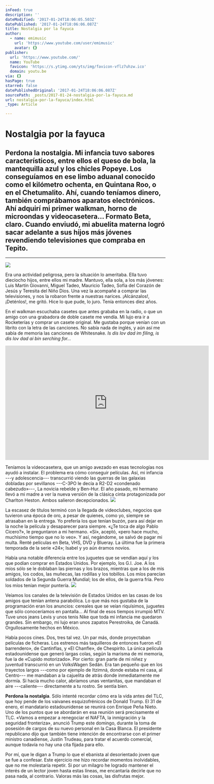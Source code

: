 ```yaml
---
inFeed: true
description: ''
dateModified: '2017-01-24T18:06:05.503Z'
datePublished: '2017-01-24T18:06:06.087Z'
title: Nostalgia por la fayuca
author:
  - name: emimusic
    url: 'https://www.youtube.com/user/emimusic'
    avatar: {}
publisher:
  url: 'https://www.youtube.com/'
  name: YouTube
  favicon: 'https://s.ytimg.com/yts/img/favicon-vflz7uhzw.ico'
  domain: youtu.be
via: {}
hasPage: true
starred: false
datePublishedOriginal: '2017-01-24T18:06:06.087Z'
sourcePath: _posts/2017-01-24-nostalgia-por-la-fayuca.md
url: nostalgia-por-la-fayuca/index.html
_type: Article

---
```

# Nostalgia por la fayuca

## Perdona la nostalgia. Mi infancia tuvo sabores característicos, entre ellos el queso de bola, la mantequilla azul y los chicles Popeye. Los conseguíamos en ese limbo aduanal conocido como el kilómetro ochenta, en Quintana Roo, o en el Chetumalito. Ahí, cuando teníamos dinero, también comprábamos aparatos electrónicos. Ahí adquirí mi primer walkman, horno de microondas y videocasetera... Formato Beta, claro. Cuando enviudó, mi abuelita materna logró sacar adelante a sus hijos más jóvenes revendiendo televisiones que compraba en Tepito.

---

![](https://the-grid-user-content.s3-us-west-2.amazonaws.com/9d144a1f-46ad-4d8d-8e3e-fd95a77ab331.jpg)

Era una actividad peligrosa, pero la situación lo ameritaba. Ella tuvo dieciocho hijos, entre ellos mi madre. Mantuvo, ella sola, a los más jóvenes: Luis Martín Giovanni, Miguel Tadeo, Mauricio Tadeo, Sofía del Corazón de Jesús y Teresita del Niño Dios. Una vez la acompañé a comprar las televisiones, y nos la robaron frente a nuestras narices. ¡Alcánzalos!, ¡Deténlos!, me gritó. Hice lo que pude, lo juro. Tenía entonces diez años.

En el walkman escuchaba casetes que antes grababa en la radio, o que un amigo con una grabadora de doble casete me vendía. Mi lujo era ir a Rocketerías y comprar un casete original. Me gustaba porque venían con un librito con la letra de las canciones. No sabía nada de inglés, y aún así me sabía de memoria las canciones de Whitesnake. _Is dis lov dad im filing, is dis lov dad ai bin serching for..._

<iframe src="https://cdn.embedly.com/widgets/media.html?src=https%3A%2F%2Fwww.youtube.com%2Fembed%2FGOJk0HW_hJw%3Ffeature%3Doembed&amp;url=http%3A%2F%2Fwww.youtube.com%2Fwatch%3Fv%3DGOJk0HW_hJw&amp;image=https%3A%2F%2Fi.ytimg.com%2Fvi%2FGOJk0HW_hJw%2Fhqdefault.jpg&amp;key=b7d04c9b404c499eba89ee7072e1c4f7&amp;type=text%2Fhtml&amp;schema=youtube" width="640" height="360" scrolling="no" frameborder="0" allowfullscreen="" style=""></iframe>

Teníamos la videocasetera, que un amigo avezado en esas tecnologías nos ayudó a instalar. El problema era cómo conseguir películas. Así, mi infancia ---y adolescencia--- transcurrió viendo las guerras de las galaxias dobladas por sevillanos ---C-3PO le decía a R2-D2 «condenado cabezudo»---, La novicia rebelde y Ben-Hur. El año pasado, mi hermano llevó a mi madre a ver la nueva versión de la clásica cinta protagonizada por Charlton Heston. Ambos salieron decepcionados.
![](https://the-grid-user-content.s3-us-west-2.amazonaws.com/62e2b272-2e19-40c4-a259-8a01026b9a97.jpg)

La escasez de títulos terminó con la llegada de videoclubes, negocios que tuvieron una época de oro, a pesar de quienes, como yo, siempre se atrasaban en la entrega. Yo prefería los que tenían buzón, para así dejar en la noche la película y desaparecer para siempre. «¿Te toca de algo Pablo Cicero?», le preguntaron a mi hermano. «Sí», aceptó, «pero hace mucho, muchísimo tiempo que no lo veo». Y así, negándome, se salvó de pagar mi multa. Renté películas en Beta, VHS, DVD y Blueray. La última fue la primera temporada de la serie «24»; Isabel y yo aún éramos novios.

Había una notable diferencia entre los juguetes que se vendían aquí y los que podían comprar en Estados Unidos. Por ejemplo, los G.I. Joe. A los míos sólo se le doblaban las piernas y los brazos, mientras que a los de mis amigos, los codos, las muñecas, las rodillas y los tobillos. Los míos parecían soldados de la Segunda Guerra Mundial; los de ellos, de la guerra fría. Pero los míos tenían mejor puntería.
![](https://the-grid-user-content.s3-us-west-2.amazonaws.com/84ddd3e2-be5b-4cc1-b61d-16017cc25f88.jpg)

Veíamos los canales de la televisión de Estados Unidos en las casas de los amigos que tenían antena parabólica. Lo que más nos gustaba de la programación eran los anuncios: cereales que se veían riquísimos, juguetes que sólo conoceríamos en pantalla... Al final de esos tiempos irrumpió MTV. Tuve unos jeans Levis y unos tenis Nike que toda mi infancia me quedaron grandes. Sin embargo, mi lujo eran unos zapatos Perestroika, de Canadá. Orgullosamente hechos en México.

Había pocos cines. Dos, tres tal vez. Un par más, donde proyectaban películas de ficheras. Los estrenos más taquilleros de entonces fueron «El barrendero», de Cantinflas, y «El Chanfle», de Chespirito. La única película estadounidense que generó largas colas, según la marisma de mi memoria, fue la de «Cupido motorizado». Por cierto: gran parte de mi niñez y juventud transcurrió en un VolksWagen Sedán. Era tan pequeño que en los trayectos largos ---como por ejemplo de Itzimná, donde estaba mi casa, al Centro--- me mandaban a la cajuelita de atrás donde inmediatamente me dormía. Si hacía mucho calor, abríamos unas ventanitas, que mandaban el aire ---caliente--- directamente a tu rostro. Se sentía bien.

**Perdona la nostalgia**. Sólo intenté recordar cómo era la vida antes del TLC, que hoy pende de los vaivanes esquizofrénicos de Donald Trump. El 31 de enero, el mandatario estadounidense se reunirá con Enrique Peña Nieto. Uno de los puntos que se abordarán en esa reunión será precisamente el TLC. «Vamos a empezar a renegociar el NAFTA, la inmigración y la seguridad fronteriza», anunció Trump este domingo, durante la toma de posesión de cargos de su nuevo personal en la Casa Blanca. El presidente republicano dijo que también tiene intención de encontrarse con el primer ministro canadiense, Justin Trudeau, para tratar el acuerdo comercial, aunque todavía no hay una cita fijada para ello.

Por mí, que le digan a Trump lo que el ebanista al desorientado joven que se fue a confesar. Este ejercicio me hizo recordar momentos inolvidables, que no me molestaría repetir. Si por un milagro he logrado mantener el interés de un lector joven hasta estas líneas, me encantaría decirle que no pasa nada, al contrario. Valoras más las cosas, las disfrutas mejor.